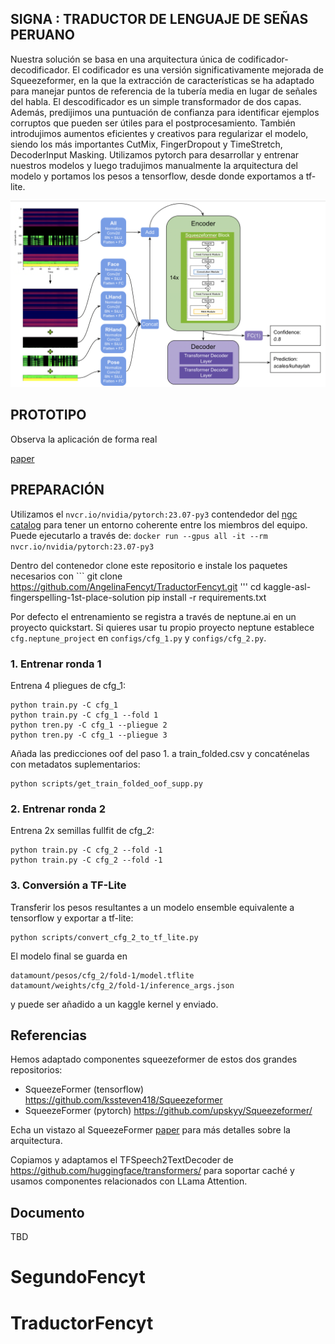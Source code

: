 ## SIGNA : TRADUCTOR DE LENGUAJE DE SEÑAS PERUANO

Nuestra solución se basa en una arquitectura única de codificador-decodificador. El codificador es una versión significativamente mejorada de Squeezeformer, en la que la extracción de características se ha adaptado para manejar puntos de referencia de la tubería media en lugar de señales del habla. El descodificador es un simple transformador de dos capas. Además, predijimos una puntuación de confianza para identificar ejemplos corruptos que pueden ser útiles para el postprocesamiento. También introdujimos aumentos eficientes y creativos para regularizar el modelo, siendo los más importantes CutMix, FingerDropout y TimeStretch, DecoderInput Masking. Utilizamos pytorch para desarrollar y entrenar nuestros modelos y luego tradujimos manualmente la arquitectura del modelo y portamos los pesos a tensorflow, desde donde exportamos a tf-lite.

![](architecture_overview.png)


## PROTOTIPO
Observa la aplicación de forma real

[paper](https://www.figma.com/proto/xW2Ub4t3854gFxsl8ZPPW4/Untitled?type=design&node-id=2-6&t=lGWZMlX7T8NxsqmK-1&scaling=scale-down&page-id=0%3A1&starting-point-node-id=2%3A6&mode=design)




## PREPARACIÓN

Utilizamos el  `nvcr.io/nvidia/pytorch:23.07-py3` contendedor del [ngc catalog](https://catalog.ngc.nvidia.com/orgs/nvidia/containers/pytorch) para tener un entorno coherente entre los miembros del equipo. Puede ejecutarlo a través de:
`docker run --gpus all -it --rm nvcr.io/nvidia/pytorch:23.07-py3`

Dentro del contenedor clone este repositorio e instale los paquetes necesarios con ```
git clone https://github.com/AngelinaFencyt/TraductorFencyt.git '''
cd kaggle-asl-fingerspelling-1st-place-solution
pip install -r requirements.txt



Por defecto el entrenamiento se registra a través de neptune.ai en un proyecto quickstart. Si quieres usar tu propio proyecto neptune establece `cfg.neptune_project` en `configs/cfg_1.py` y `configs/cfg_2.py`. 

      
### 1. Entrenar ronda 1

Entrena 4 pliegues de cfg_1:

```
python train.py -C cfg_1
python train.py -C cfg_1 --fold 1
python tren.py -C cfg_1 --pliegue 2
python tren.py -C cfg_1 --pliegue 3
```

Añada las predicciones oof del paso 1. a train_folded.csv y concaténelas con metadatos suplementarios:

```
python scripts/get_train_folded_oof_supp.py 
```

### 2. Entrenar ronda 2

Entrena 2x semillas fullfit de cfg_2:

```
python train.py -C cfg_2 --fold -1
python train.py -C cfg_2 --fold -1
```

### 3. Conversión a TF-Lite

Transferir los pesos resultantes a un modelo ensemble equivalente a tensorflow y exportar a tf-lite:

```
python scripts/convert_cfg_2_to_tf_lite.py  
```


El modelo final se guarda en

```
datamount/pesos/cfg_2/fold-1/model.tflite 
datamount/weights/cfg_2/fold-1/inference_args.json
```
y puede ser añadido a un kaggle kernel y enviado.


## Referencias

Hemos adaptado componentes squeezeformer de estos dos grandes repositorios: 

- SqueezeFormer (tensorflow) https://github.com/kssteven418/Squeezeformer
- SqueezeFormer (pytorch) https://github.com/upskyy/Squeezeformer/

Echa un vistazo al SqueezeFormer [paper](https://arxiv.org/pdf/2206.00888.pdf) para más detalles sobre la arquitectura.

Copiamos y adaptamos el TFSpeech2TextDecoder de https://github.com/huggingface/transformers/ para soportar caché y usamos componentes relacionados con LLama Attention.

## Documento 

TBD
      
      
      
# SegundoFencyt
# TraductorFencyt
